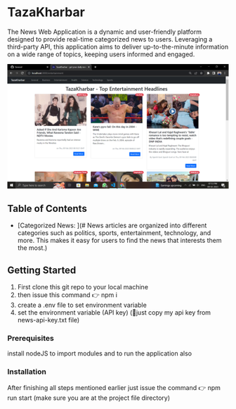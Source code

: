 # TazaKharbar

The News Web Application is a dynamic and user-friendly platform designed to provide real-time categorized news to users. Leveraging a third-party API, this application aims to deliver up-to-the-minute information on a wide range of topics, keeping users informed and engaged.

![TazaKhabar Screenshot](<Screenshot.png>)

## Table of Contents

- [Categorized News: ](# News articles are organized into different categories such as politics, sports, entertainment, technology, and more. This makes it easy for users to find the news that interests them the most.)

## Getting Started

1. First clone this git repo to your local machine 
2. then issue this command 👉 npm i 
3. create a .env file to set environment variable
4. set the environment variable (API key) (🤞just copy my api key from news-api-key.txt file)

### Prerequisites

install nodeJS to import modules and to run the application also

### Installation

After finishing all steps mentioned earlier
just issue the command 👉 npm run start (make sure you are at the project file directory)

